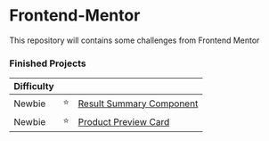 # Frontend-Mentor
 This repository will contains some challenges from Frontend Mentor

### Finished Projects

|Difficulty | | |
|---|---|---|
| Newbie | :star: | [Result Summary Component](https://result-summary-component-main-powreze.netlify.app/)
| Newbie | :star: | [Product Preview Card](https://product-preview-card-powreze.netlify.app/)